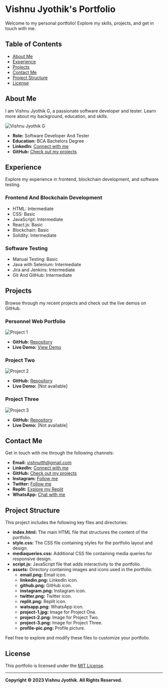 # Vishnu Jyothik's Portfolio

Welcome to my personal portfolio! Explore my skills, projects, and get in touch with me.

## Table of Contents
- [About Me](#about)
- [Experience](#experience)
- [Projects](#projects)
- [Contact Me](#contact)
- [Project Structure](#project-structure)
- [License](#license)

## About Me
I am Vishnu Jyothik G, a passionate software developer and tester. Learn more about my background, education, and skills.

![Vishnu Jyothik G](./assets/profile-pic.png)

- **Role:** Software Developer And Tester
- **Education:** BCA Bachelors Degree
- **LinkedIn:** [Connect with me](https://www.linkedin.com/in/vishnu-jyothik-g/)
- **GitHub:** [Check out my projects](https://github.com/vishnutth)

## Experience
Explore my experience in frontend, blockchain development, and software testing.

### Frontend And Blockchain Development
- HTML: Intermediate
- CSS: Basic
- JavaScript: Intermediate
- React.js: Basic
- Blockchain: Basic
- Solidity: Intermediate

### Software Testing
- Manual Testing: Basic
- Java with Selenium: Intermediate
- Jira and Jenkins: Intermediate
- Git And GitHub: Intermediate

## Projects
Browse through my recent projects and check out the live demos on GitHub.

### Personnel Web Portfolio
![Project 1](./assets/project-1.jpg)

- **GitHub:** [Repository](https://github.com/vishnutth/Personnel-Portfolio--Vishnu-jyothik-)
- **Live Demo:** [View Demo](https://shiny-fairy-98a519.netlify.app/)

### Project Two
![Project 2](./assets/project-2.png)

- **GitHub:** [Repository](https://github.com/vishnutth)
- **Live Demo:** [Not available]

### Project Three
![Project 3](./assets/project-3.png)

- **GitHub:** [Repository](https://github.com/vishnutth)
- **Live Demo:** [Not available]

## Contact Me
Get in touch with me through the following channels:

- **Email:** [vishnutth@gmail.com](mailto:vishnutth@gmail.com)
- **LinkedIn:** [Connect with me](https://www.linkedin.com/in/vishnu-jyothik-g)
- **GitHub:** [Check out my projects](https://github.com/vishnutth)
- **Instagram:** [Follow me](https://www.instagram.com/vishnutth/)
- **Twitter:** [Follow me](https://twitter.com/Vishnu385275255)
- **Replit:** [Explore my Replit](https://replit.com/@vishnutth)
- **WhatsApp:** [Chat with me](https://wa.me/9620935877/)

## Project Structure
This project includes the following key files and directories:

- **index.html:** The main HTML file that structures the content of the portfolio.
- **style.css:** The CSS file containing styles for the portfolio layout and design.
- **mediaqueries.css:** Additional CSS file containing media queries for responsive design.
- **script.js:** JavaScript file that adds interactivity to the portfolio.
- **assets:** Directory containing images and icons used in the portfolio.
  - **email.png:** Email icon.
  - **linkedin.png:** LinkedIn icon.
  - **github.png:** GitHub icon.
  - **instagram.png:** Instagram icon.
  - **twitter.png:** Twitter icon.
  - **replit.png:** Replit icon.
  - **watsapp.png:** WhatsApp icon.
  - **project-1.jpg:** Image for Project One.
  - **project-2.png:** Image for Project Two.
  - **project-3.png:** Image for Project Three.
  - **profile-pic.png:** Profile picture.

Feel free to explore and modify these files to customize your portfolio.

## License
This portfolio is licensed under the [MIT License](LICENSE).

---

**Copyright © 2023 Vishnu Jyothik. All Rights Reserved.**

